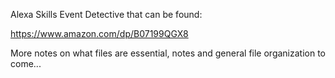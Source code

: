 Alexa Skills Event Detective that can be found:

https://www.amazon.com/dp/B07199QGX8


More notes on what files are essential, notes and general file organization to come...